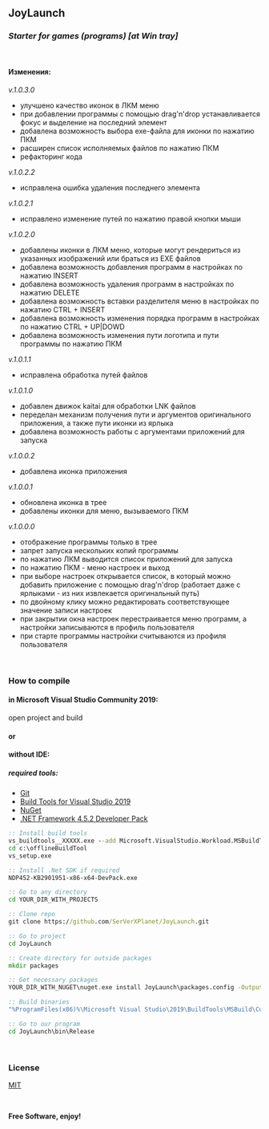 ## JoyLaunch

### _Starter for games (programs) [at Win tray]_

&nbsp;

#### Изменения:

_v.1.0.3.0_

- улучшено качество иконок в ЛКМ меню
- при добавлении программы с помощью drag'n'drop устанавливается фокус и выделение на последний элемент
- добавлена возможность выбора exe-файла для иконки по нажатию ПКМ
- расширен список исполняемых файлов по нажатию ПКМ
- рефакторинг кода

_v.1.0.2.2_

- исправлена ошибка удаления последнего элемента

_v.1.0.2.1_

- исправлено изменение путей по нажатию правой кнопки мыши

_v.1.0.2.0_

- добавлены иконки в ЛКМ меню, которые могут рендериться из указанных изображений или браться из EXE файлов
- добавлена возможность добавления программ в настройках по нажатию INSERT
- добавлена возможность удаления программ в настройках по нажатию DELETE
- добавлена возможность вставки разделителя меню в настройках по нажатию CTRL + INSERT
- добавлена возможность изменения порядка программ в настройках по нажатию CTRL + UP|DOWD
- добавлена возможность изменения пути логотипа и пути программы по нажатию ПКМ

_v.1.0.1.1_

- исправлена обработка путей файлов

_v.1.0.1.0_

- добавлен движок kaitai для обработки LNK файлов
- переделан механизм получения пути и аргументов оригинального приложения, а также пути иконки из ярлыка
- добавлена возможность работы с аргументами приложений для запуска

_v.1.0.0.2_

- добавлена иконка приложения

_v.1.0.0.1_

- обновлена иконка в трее
- добавлены иконки для меню, вызываемого ПКМ

_v.1.0.0.0_

- отображение программы только в трее
- запрет запуска нескольких копий программы
- по нажатию ЛКМ выводится список приложений для запуска
- по нажатию ПКМ - меню настроек и выход
- при выборе настроек открывается список, в который можно добавить приложение с помощью drag'n'drop (работает даже с ярлыками - из них извлекается оригинальный путь)
- по двойному клику можно редактировать соответствующее значение записи настроек
- при закрытии окна настроек перестраивается меню программ, а настройки записываются в профиль пользователя
- при старте программы настройки считываются из профиля пользователя

&nbsp;

### How to compile

#### in Microsoft Visual Studio Community 2019:

open project and build

#### or

#### without IDE:

##### required tools:
- [Git](http://git-scm.com/download/win)
- [Build Tools for Visual Studio 2019](https://visualstudio.microsoft.com/ru/thank-you-downloading-visual-studio/?sku=BuildTools&rel=16)
- [NuGet](https://dist.nuget.org/win-x86-commandline/latest/nuget.exe)
- [.NET Framework 4.5.2 Developer Pack](https://dotnet.microsoft.com/download/dotnet-framework/thank-you/net452-developer-pack-offline-installer)

```cmd
:: Install build tools
vs_buildtools__XXXXX.exe --add Microsoft.VisualStudio.Workload.MSBuildTools --layout c:\offlineBuildTool
cd c:\offlineBuildTool
vs_setup.exe

:: Install .Net SDK if required
NDP452-KB2901951-x86-x64-DevPack.exe

:: Go to any directory
cd YOUR_DIR_WITH_PROJECTS

:: Clone repo
git clone https://github.com/SerVerXPlanet/JoyLaunch.git

:: Go to project
cd JoyLaunch

:: Create directory for outside packages
mkdir packages

:: Get necessary packages
YOUR_DIR_WITH_NUGET\nuget.exe install JoyLaunch\packages.config -OutputDirectory packages

:: Build binaries
"%ProgramFiles(x86)%\Microsoft Visual Studio\2019\BuildTools\MSBuild\Current\Bin\MSBuild.exe" JoyLaunch.sln /property:Configuration=Release

:: Go to our program
cd JoyLaunch\bin\Release
```

&nbsp;

### License
[MIT](https://github.com/git/git-scm.com/blob/main/MIT-LICENSE.txt)

&nbsp;

**Free Software, enjoy!**
